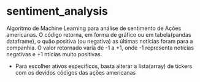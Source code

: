 # sentiment_analysis
Algoritmo de Machine Learning para análise de sentimento de Ações americanas.
O código retorna, em forma de gráfico ou em tabela(pandas dataframe), o quão positiva (ou negativa) as últimas notícias foram para a companhia.
O valor retornado varia de -1 a +1, onde -1 representa notícias negativas e +1 ntícias muito positivas.

- Para escolher ativos específicos, basta alterar a lista(array) de tickers com os devidos códigos das ações americanas 
